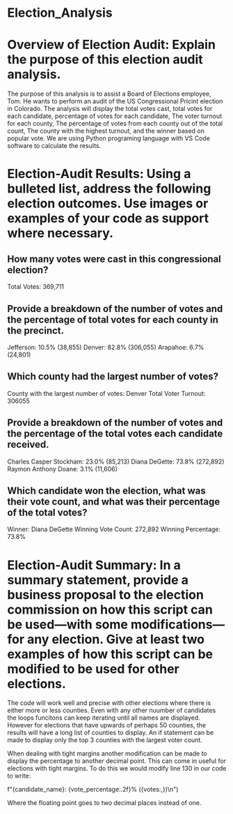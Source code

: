 # Election_Analysis

# Overview of Election Audit: Explain the purpose of this election audit analysis.

The purpose of this analysis is to assist a Board of Elections employee, Tom. He wants to perform an audit of the US Congressional Pricint election in Colorado. The analysis will display the total votes cast, total votes for each candidate, percentage of votes for each candidate, The voter turnout for each county, The percentage of votes from each county out of the total count, The county with the highest turnout, and the winner based on popular vote. We are using Python programing language with VS Code software to calculate the results. 


# Election-Audit Results: Using a bulleted list, address the following election outcomes. Use images or examples of your code as support where necessary.

## How many votes were cast in this congressional election?
Total Votes: 369,711

## Provide a breakdown of the number of votes and the percentage of total votes for each county in the precinct.
Jefferson: 10.5% (38,855)
Denver: 82.8% (306,055)
Arapahoe: 6.7% (24,801)

## Which county had the largest number of votes?
County with the largest number of votes: Denver
Total Voter Turnout: 306055


## Provide a breakdown of the number of votes and the percentage of the total votes each candidate received.
Charles Casper Stockham: 23.0% (85,213)
Diana DeGette: 73.8% (272,892)
Raymon Anthony Doane: 3.1% (11,606)


## Which candidate won the election, what was their vote count, and what was their percentage of the total votes?
Winner: Diana DeGette
Winning Vote Count: 272,892
Winning Percentage: 73.8%

# Election-Audit Summary: In a summary statement, provide a business proposal to the election commission on how this script can be used—with some modifications—for any election. Give at least two examples of how this script can be modified to be used for other elections.

The code will work well and precise with other elections where there is either more or less counties. Even with any other nuumber of candidates the loops funcitons can keep iterating until all names are displayed. However for elections that have upwards of perhaps 50 counties, the results will have a long list of counties to display. An if statement can be made to display only the top 3 counties with the largest voter count. 

When dealing with tight margins another modification can be made to display the percentage to another decimal point. This can come in useful for elections with tight margins. To do this we would modify line 130 in our code to write:

f"{candidate_name}: {vote_percentage:.2f}% ({votes:,})\n")

Where the floating point goes to two decimal places instead of one. 


